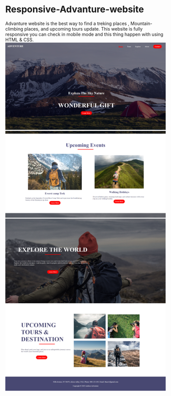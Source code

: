 # Responsive-Advanture-website
Advanture website is the best way to find a treking places , Mountain-climbing places, and upcoming tours update. This website is fully responsive you can check in mobile mode and this thing happen with using HTML & CSS.
![image alt](https://github.com/Rajiv-mandal04/Responsive-Advanture-website/blob/41a3b6a1c29da87bc796c234149d781f538c7217/Screenshot%202025-04-24%20025408.png)
![image alt](https://github.com/Rajiv-mandal04/Responsive-Advanture-website/blob/12f3439ffe24718dffcbda1496b16984d92db825/Screenshot%202025-04-24%20025438.png)
![image alt](https://github.com/Rajiv-mandal04/Responsive-Advanture-website/blob/56fc73510828eae29ab0499f3202a2708ddd3a64/Screenshot%202025-04-24%20025502.png)
![image alt](https://github.com/Rajiv-mandal04/Responsive-Advanture-website/blob/d5bfb89d86e4ea71e16eec602fde562c84a18a36/Screenshot%202025-04-24%20025524.png)
